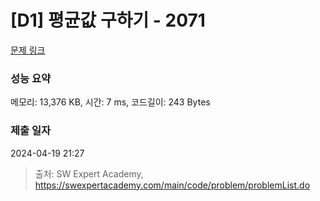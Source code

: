 # [D1] 평균값 구하기 - 2071 

[문제 링크](https://swexpertacademy.com/main/code/problem/problemDetail.do?contestProbId=AV5QRnJqA5cDFAUq) 

### 성능 요약

메모리: 13,376 KB, 시간: 7 ms, 코드길이: 243 Bytes

### 제출 일자

2024-04-19 21:27



> 출처: SW Expert Academy, https://swexpertacademy.com/main/code/problem/problemList.do